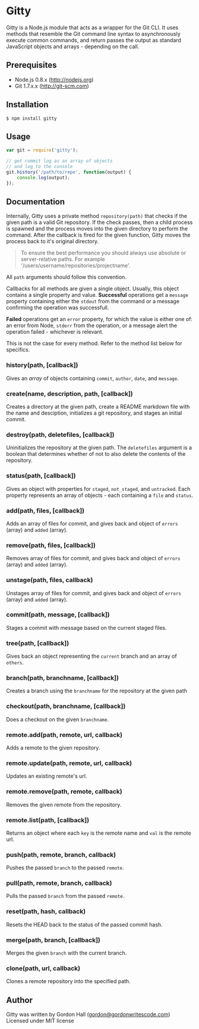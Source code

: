 # Gitty

Gitty is a Node.js module that acts as a wrapper for the Git CLI. It uses methods that resemble the Git command line syntax to asynchronously execute common commands, and return passes the output as standard JavaScript objects and arrays - depending on the call.

## Prerequisites

* Node.js 0.8.x (http://nodejs.org)
* Git 1.7.x.x (http://git-scm.com)

## Installation

```
$ npm install gitty
```

## Usage

```javascript
var git = require('gitty');

// get commit log as an array of objects
// and log to the console
git.history('/path/to/repo', function(output) {
	console.log(output);
});
```

## Documentation

Internally, Gitty uses a private method `repository(path)` that checks if the given path is a valid Git repository. If the check passes, then a child process is spawned and the process moves into the given directory to perform the command. After the callback is fired for the given function, Gitty moves the process back to it's original directory.

> To ensure the best performance you should always use absolute or server-relative paths. For example '/users/username/repositories/projectname'.

All `path` arguments should follow this convention.

Callbacks for all methods are given a single object. Usually, this object contains a single property and value. **Successful** operations get a `message` property containing either the `stdout` from the command or a message confirming the operation was successfull.

**Failed** operations get an `error` property, for which the value is either one of: an error from Node, `stderr` from the operation, or a message alert the operation failed - whichever is relevant.

This is not the case for every method. Refer to the method list below for specifics.

### history(path, [callback])

Gives an *array* of objects containing `commit`, `author`, `date`, and `message`.

### create(name, description, path, [callback])

Creates a directory at the given path, create a README markdown file with the name and desciption, initializes a git repository, and stages an initial commit.

### destroy(path, deletefiles, [callback])

Uninitializes the repository at the given path. The `deletefiles` argument is a boolean that determines whether of not to also delete the contents of the repository.

### status(path, [callback])

Gives an object with properties for `staged`, `not_staged`, and `untracked`. Each property represents an array of objects - each containing a `file` and `status`. 

### add(path, files, [callback])

Adds an array of files for commit, and gives back and object of `errors` (array) and `added` (array).

### remove(path, files, [callback])

Removes array of files for commit, and gives back and object of `errors` (array) and `added` (array).

### unstage(path, files, callback)

Unstages array of files for commit, and gives back and object of `errors` (array) and `added` (array).

### commit(path, message, [callback])

Stages a commit with message based on the current staged files.

### tree(path, [callback])

Gives back an object representing the `current` branch and an array of `others`.

### branch(path, branchname, [callback])

Creates a branch using the `branchname` for the repository at the given path

### checkout(path, branchname, [callback])

Does a checkout on the given `branchname`.

### remote.add(path, remote, url, callback)

Adds a remote to the given repository.

### remote.update(path, remote, url, callback)

Updates an existing remote's url.

### remote.remove(path, remote, callback)

Removes the given remote from the repository.

### remote.list(path, [callback])

Returns an object where each `key` is the remote name and `val` is the remote url.

### push(path, remote, branch, callback)

Pushes the passed `branch` to the passed `remote`.

### pull(path, remote, branch, callback)

Pulls the passed `branch` from the passed `remote`.

### reset(path, hash, callback)

Resets the HEAD back to the status of the passed commit hash.

### merge(path, branch, [callback])

Merges the given `branch` with the current branch.

### clone(path, url, callback)

Clones a remote repository into the specified path.

## Author
Gitty was written by Gordon Hall (gordon@gordonwritescode.com)  
Licensed under MIT license